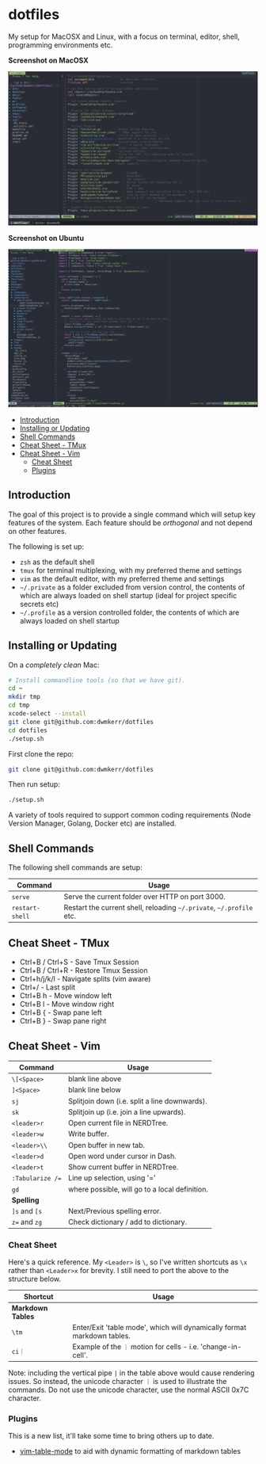 # dotfiles

My setup for MacOSX and Linux, with a focus on terminal, editor, shell, programming environments etc.

**Screenshot on MacOSX**

![Screensho: MacOSX](./docs/screenshot_macosx.png)

**Screenshot on Ubuntu**

![Screenshot: Ubuntu](./docs/screenshot_ubuntu.png)

<!-- vim-markdown-toc GFM -->

* [Introduction](#introduction)
* [Installing or Updating](#installing-or-updating)
* [Shell Commands](#shell-commands)
* [Cheat Sheet - TMux](#cheat-sheet---tmux)
* [Cheat Sheet - Vim](#cheat-sheet---vim)
    * [Cheat Sheet](#cheat-sheet)
    * [Plugins](#plugins)

<!-- vim-markdown-toc -->

## Introduction

The goal of this project is to provide a single command which will setup key features of the system. Each feature should be _orthogonal_ and not depend on other features.

The following is set up:

- `zsh` as the default shell
- `tmux` for terminal multiplexing, with my preferred theme and settings
- `vim` as the default editor, with my preferred theme and settings
- `~/.private` as a folder excluded from version control, the contents of which are always loaded on shell startup (ideal for project specific secrets etc)
- `~/.profile` as a version controlled folder, the contents of which are always loaded on shell startup

## Installing or Updating

On a _completely clean_ Mac:

```sh
# Install commandline tools (so that we have git).
cd ~
mkdir tmp
cd tmp
xcode-select --install
git clone git@github.com:dwmkerr/dotfiles
cd dotfiles
./setup.sh
```


First clone the repo:

```sh
git clone git@github.com:dwmkerr/dotfiles
```

Then run setup:

```sh
./setup.sh
```

A variety of tools required to support common coding requirements (Node Version Manager, Golang, Docker etc) are installed.

## Shell Commands

The following shell commands are setup:

| Command         | Usage                                                                |
|-----------------|----------------------------------------------------------------------|
| `serve`         | Serve the current folder over HTTP on port 3000.                     |
| `restart-shell` | Restart the current shell, reloading `~/.private`, `~/.profile` etc. |

## Cheat Sheet - TMux

- Ctrl+B / Ctrl+S - Save Tmux Session
- Ctrl+B / Ctrl+R - Restore Tmux Session
- Ctrl+h/j/k/l - Navigate splits (vim aware)
- Ctrl+/ - Last split
- Ctrl+B h - Move window left
- Ctrl+B l - Move window right
- Ctrl+B { - Swap pane left
- Ctrl+B } - Swap pane right

## Cheat Sheet - Vim

| Command          | Usage                                          |
|------------------|------------------------------------------------|
| `\[<Space>`      | blank line above                               |
| `]<Space>`       | blank line below                               |
| `sj`             | Splitjoin down (i.e. split a line downwards).  |
| `sk`             | Splitjoin up (i.e. join a line upwards).       |
| `<leader>r`      | Open current file in NERDTree.                 |
| `<leader>w`      | Write buffer.                                  |
| `<leader>\\`     | Open buffer in new tab.                        |
| `<leader>d`      | Open word under cursor in Dash.                |
| `<leader>t`      | Show current buffer in NERDTree.               |
| `:Tabularize /=` | Line up selection, using '='                   |
| `gd`             | where possible, will go to a local definition. |
| **Spelling**     |                                                |
| `]s` and `[s`    | Next/Previous spelling error.                  |
| `z=` and `zg`    | Check dictionary / add to dictionary.          |

### Cheat Sheet

Here's a quick reference. My `<Leader>` is `\`, so I've written shortcuts as `\x` rather than `<Leader>x` for brevity. I still need to port the above to the structure below.

| Shortcut            | Usage                                                                   |
|---------------------|-------------------------------------------------------------------------|
| **Markdown Tables** |                                                                         |
| `\tm`               | Enter/Exit 'table mode', which will dynamically format markdown tables. |
| `ci｜`              | Example of the `｜` motion for cells - i.e. 'change-in-cell'.           |

Note: including the vertical pipe `|` in the table above would cause rendering issues. So instead, the unicode character `｜` is used to illustrate the commands. Do not use the unicode character, use the normal ASCII 0x7C character.

### Plugins

This is a new list, it'll take some time to bring others up to date.

 - [vim-table-mode](https://github.com/dhruvasagar/vim-table-mode) to aid with dynamic formatting of markdown tables
